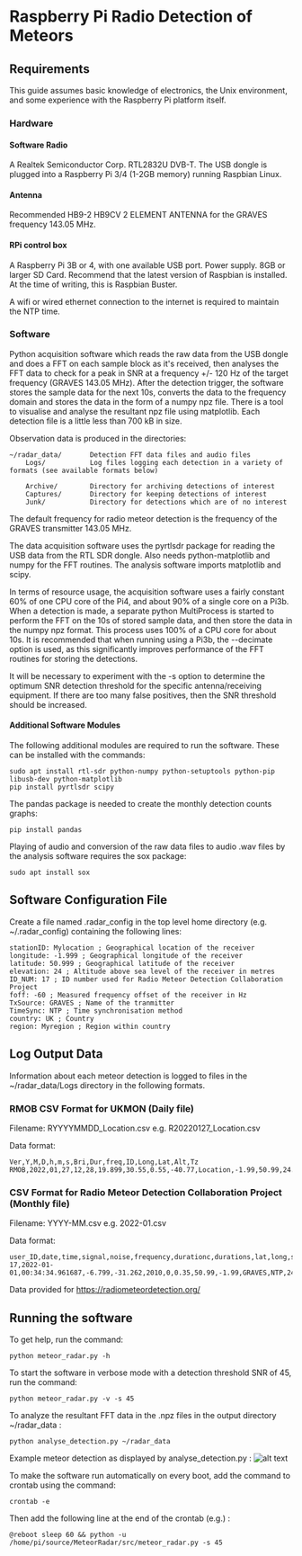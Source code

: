 # Raspberry Pi Radio Detection of Meteors


## Requirements
This guide assumes basic knowledge of electronics, the Unix environment, and some experience with the Raspberry Pi platform itself.

### Hardware

#### Software Radio
A Realtek Semiconductor Corp. RTL2832U DVB-T.  The USB dongle is plugged into a Raspberry Pi 3/4 (1-2GB memory) running Raspbian Linux.

#### Antenna
Recommended HB9-2 HB9CV 2 ELEMENT ANTENNA for the GRAVES frequency 143.05 MHz.

#### RPi control box
A Raspberry Pi 3B or 4, with one available USB port. Power supply. 8GB or larger SD Card.
Recommend that the latest version of Raspbian is installed. At the time of writing, this is Raspbian Buster.

A wifi or wired ethernet connection to the internet is required to maintain the NTP time.


### Software

Python acquisition software which reads the raw data from the USB dongle and does a FFT on each sample block as it's received, then analyses the FFT data to check for a peak in SNR at a frequency +/- 120 Hz of the target frequency (GRAVES 143.05 MHz). After the detection trigger, the software stores the sample data for the next 10s, converts the data to the frequency domain and stores the data in the form of a numpy npz file. There is a tool to visualise and analyse the resultant npz file using matplotlib. Each detection file is a little less than 700 kB in size.

Observation data is produced in the directories:
```
~/radar_data/       Detection FFT data files and audio files
    Logs/           Log files logging each detection in a variety of formats (see available formats below)

    Archive/        Directory for archiving detections of interest
    Captures/       Directory for keeping detections of interest
    Junk/           Directory for detections which are of no interest

```

The default frequency for radio meteor detection is the frequency of the GRAVES transmitter 143.05 MHz.

The data acquisition software uses the pyrtlsdr package for reading the USB data from the RTL SDR dongle. Also needs python-matplotlib and numpy for the FFT routines. The analysis software imports matplotlib and scipy.

In terms of resource usage, the acquisition software uses a fairly constant 60% of one CPU core of the Pi4, and about 90% of a single core on a Pi3b. When a detection is made, a separate python MultiProcess is started to perform the FFT on the 10s of stored sample data, and then store the data in the numpy npz format. This process uses 100% of a CPU core for about 10s.
It is recommended that when running using a Pi3b, the --decimate option is used, as this significantly improves performance of the FFT routines for storing the detections.

It will be necessary to experiment with the -s <SNR> option to determine the optimum SNR detection threshold for the specific antenna/receiving equipment. If there are too many false positives, then the SNR threshold should be increased.

#### Additional Software Modules
The following additional modules are required to run the software.
These can be installed with the commands:
```
sudo apt install rtl-sdr python-numpy python-setuptools python-pip libusb-dev python-matplotlib
pip install pyrtlsdr scipy
```

The pandas package is needed to create the monthly detection counts graphs:
```
pip install pandas
```

Playing of audio and conversion of the raw data files to audio .wav files by the analysis software requires the sox package:
```
sudo apt install sox
```

## Software Configuration File

Create a file named .radar_config in the top level home directory (e.g. ~/.radar_config) containing the following lines:
```
stationID: Mylocation ; Geographical location of the receiver
longitude: -1.999 ; Geographical longitude of the receiver
latitude: 50.999 ; Geographical latitude of the receiver
elevation: 24 ; Altitude above sea level of the receiver in metres
ID_NUM: 17 ; ID number used for Radio Meteor Detection Collaboration Project
foff: -60 ; Measured frequency offset of the receiver in Hz
TxSource: GRAVES ; Name of the tranmitter
TimeSync: NTP ; Time synchronisation method
country: UK ; Country
region: Myregion ; Region within country
```

## Log Output Data
Information about each meteor detection is logged to files in the ~/radar_data/Logs directory in the following formats.

### RMOB CSV Format for UKMON (Daily file)
Filename: RYYYYMMDD_Location.csv  e.g. R20220127_Location.csv

Data format:
```
Ver,Y,M,D,h,m,s,Bri,Dur,freq,ID,Long,Lat,Alt,Tz
RMOB,2022,01,27,12,28,19.899,30.55,0.55,-40.77,Location,-1.99,50.99,24.0,0
```

### CSV Format for Radio Meteor Detection Collaboration Project (Monthly file)
Filename: YYYY-MM.csv  e.g. 2022-01.csv

Data format:
```
user_ID,date,time,signal,noise,frequency,durationc,durations,lat,long,source,timesync,snratio,doppler_estimate
17,2022-01-01,00:34:34.961687,-6.799,-31.262,2010,0,0.35,50.99,-1.99,GRAVES,NTP,24.46,10
```

Data provided for https://radiometeordetection.org/

## Running the software

To get help, run the command:
```
python meteor_radar.py -h
```

To start the software in verbose mode with a detection threshold SNR of 45, run the command:
```
python meteor_radar.py -v -s 45
```

To analyze the resultant FFT data in the .npz files in the output directory ~/radar_data :
```
python analyse_detection.py ~/radar_data
```

Example meteor detection as displayed by analyse_detection.py :
![alt text](https://github.com/rabssm/MeteorRadio/blob/main/doc/sample.png)


To make the software run automatically on every boot, add the command to crontab using the command:
```
crontab -e
```

Then add the following line at the end of the crontab (e.g.) :
```
@reboot sleep 60 && python -u /home/pi/source/MeteorRadar/src/meteor_radar.py -s 45
```

